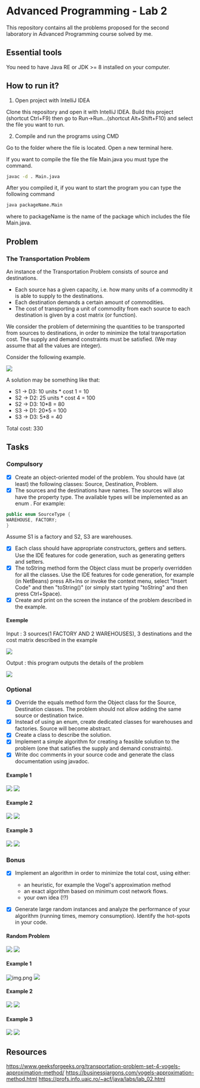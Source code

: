 # Advanced Programming - Lab 2

This repository contains all the problems proposed for the second laboratory in Advanced Programming course
solved by me.

## Essential tools

You need to have Java RE or JDK >= 8 installed on your computer.

## How to run it?

1. Open project with IntelliJ IDEA

Clone this repository and open it with IntelliJ IDEA. Build this project
(shortcut Ctrl+F9) then go to Run->Run...(shortcut Alt+Shift+F10) and select
the file you want to run.

2. Compile and run the programs using CMD

Go to the folder where the file is located. Open a new terminal here.

If you want to compile the file the file Main.java you must type the command.

```bash
javac -d . Main.java
```

After you compiled it, if you want to start the program you can type the
following command

```bash
java packageName.Main
```

where to packageName is the name of the package which includes the file Main.java.

## Problem

### The Transportation Problem
An instance of the Transportation Problem consists of source and destinations.

- Each source has a given capacity, i.e. how many units of a commodity it is able to supply to the destinations.
- Each destination demands a certain amount of commodities.
- The cost of transporting a unit of commodity from each source to each destination is given by a cost matrix (or function).

We consider the problem of determining the quantities to be transported from sources to destinations, in order to minimize the total transportation cost. The supply and demand constraints must be satisfied. (We may assume that all the values are integer).

Consider the following example.

![](readme_images/problem_exemple.png)

A solution may be something like that:

- S1 -> D3: 10 units * cost 1 = 10
- S2 -> D2: 25 units * cost 4 = 100
- S2 -> D3: 10*8 = 80
- S3 -> D1: 20*5 = 100
- S3 -> D3: 5*8 = 40

Total cost: 330

## Tasks

### Compulsory

- [x] Create an object-oriented model of the problem. You should have (at least) the following classes: Source, Destination, Problem.
- [x] The sources and the destinations have names. The sources will also have the property type. The available types will be implemented as an enum . For example:
```java
public enum SourceType {
WAREHOUSE, FACTORY;
}
```
Assume S1 is a factory and S2, S3 are warehouses.
- [x] Each class should have appropriate constructors, getters and setters.
Use the IDE features for code generation, such as generating getters and setters.
- [x] The toString method form the Object class must be properly overridden for all the classes.
Use the IDE features for code generation, for example (in NetBeans) press Alt+Ins or invoke the context menu, select "Insert Code" and then "toString()" (or simply start typing "toString" and then press Ctrl+Space).
- [x] Create and print on the screen the instance of the problem described in the example.

#### Exemple

Input : 3 sources(1 FACTORY AND 2 WAREHOUSES), 3 destinations and the cost matrix described in the example

![](readme_images/code_exemple.png)

Output : this program outputs the details of the problem

![](readme_images/run_exemple.png)

### Optional

- [x] Override the equals method form the Object class for the Source, Destination classes. The problem should not allow adding the same source or destination twice.
- [x] Instead of using an enum, create dedicated classes for warehouses and factories. Source will become abstract.
- [x] Create a class to describe the solution.
- [x] Implement a simple algorithm for creating a feasible solution to the problem (one that satisfies the supply and demand constraints).
- [x] Write doc comments in your source code and generate the class documentation using javadoc.

#### Example 1

![](readme_images/bonus_ex_1_instanta.png)
![](readme_images/optional_ex_1_result.png)

#### Example 2

![](readme_images/bonus_ex_2_instanta.png)
![](readme_images/optional_ex_2_result.png)

#### Example 3

![](readme_images/bonus_ex_3_instanta.png)
![](readme_images/optional_ex_3_result.png)

### Bonus

- [x] Implement an algorithm in order to minimize the total cost, using either:
  - an heuristic, for example the Vogel's approximation method
  - an exact algorithm based on minimum cost network flows.
  - your own idea (!?)

- [x] Generate large random instances and analyze the performance of your algorithm (running times, memory consumption). Identify the hot-spots in your code.


#### Random Problem

![](readme_images/bonus_random_problem_instance.png)
![](readme_images/bonus_random_problem_generation.png)

#### Example 1
![img.png](readme_images/bonus_ex_1_instanta.png)
![](readme_images/bonus_ex_1_rezultat.png)

#### Example 2

![](readme_images/bonus_ex_2_instanta.png)
![](readme_images/bonus_ex_2_rezultat.png)

#### Example 3

![](readme_images/bonus_ex_3_instanta.png)
![](readme_images/bonus_ex_3_rezultat.png)

## Resources

https://www.geeksforgeeks.org/transportation-problem-set-4-vogels-approximation-method/
https://businessjargons.com/vogels-approximation-method.html
https://profs.info.uaic.ro/~acf/java/labs/lab_02.html

